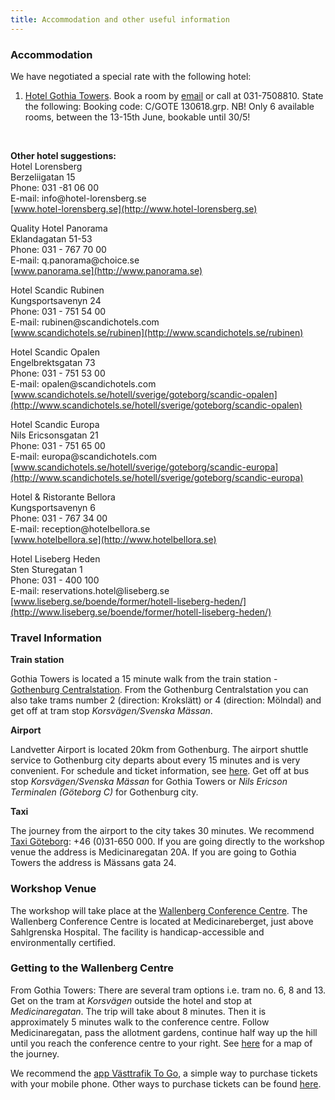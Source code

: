 ```yaml
---
title: Accommodation and other useful information
---
```


### Accommodation

We have negotiated a special rate with the following hotel:

1.  [Hotel Gothia Towers](http://gothiatowers.com). Book a room by
    [email](http://room@gothiatowers.com) or call at 031-7508810. State
    the following: Booking code: C/GOTE 130618.grp. NB! Only 6 available
    rooms, between the 13-15th June, bookable until 30/5!

 

**Other hotel suggestions:**\
Hotel Lorensberg\
Berzeliigatan 15\
Phone: 031 -81 06 00\
E-mail: info\@hotel-lorensberg.se\
[www.hotel-lorensberg.se](http://www.hotel-lorensberg.se)

Quality Hotel Panorama\
Eklandagatan 51-53\
Phone: 031 - 767 70 00\
E-mail: q.panorama\@choice.se\
[www.panorama.se](http://www.panorama.se)

Hotel Scandic Rubinen\
Kungsportsavenyn 24\
Phone: 031 - 751 54 00\
E-mail: rubinen\@scandichotels.com\
[www.scandichotels.se/rubinen](http://www.scandichotels.se/rubinen)

Hotel Scandic Opalen\
Engelbrektsgatan 73\
Phone: 031 - 751 53 00\
E-mail: opalen\@scandichotels.com\
[www.scandichotels.se/hotell/sverige/goteborg/scandic-opalen](http://www.scandichotels.se/hotell/sverige/goteborg/scandic-opalen)

Hotel Scandic Europa\
Nils Ericsonsgatan 21\
Phone: 031 - 751 65 00\
E-mail: europa\@scandichotels.com\
[www.scandichotels.se/hotell/sverige/goteborg/scandic-europa](http://www.scandichotels.se/hotell/sverige/goteborg/scandic-europa)

Hotel & Ristorante Bellora\
Kungsportsavenyn 6\
Phone: 031 - 767 34 00\
E-mail: reception\@hotelbellora.se\
[www.hotelbellora.se](http://www.hotelbellora.se)

Hotel Liseberg Heden\
Sten Sturegatan 1\
Phone: 031 - 400 100\
E-mail: reservations.hotel\@liseberg.se\
[www.liseberg.se/boende/former/hotell-liseberg-heden/](http://www.liseberg.se/boende/former/hotell-liseberg-heden/)

### Travel Information

**Train station**

Gothia Towers is located a 15 minute walk from the train station -
[Gothenburg
Centralstation](http://www.goteborg.com/en/gothenburg-centralstation/).
From the Gothenburg Centralstation you can also take trams number 2
(direction: Krokslätt) or 4 (direction: Mölndal) and get off at tram
stop _Korsvägen/Svenska Mässan_.

**Airport**

Landvetter Airport is located 20km from Gothenburg. The airport shuttle
service to Gothenburg city departs about every 15 minutes and is very
convenient. For schedule and ticket information, see
[here](http://www.flygbussarna.se/en/landvetter). Get off at bus stop
_Korsvägen/Svenska Mässan_ for Gothia Towers or _Nils Ericson Terminalen (Göteborg C)_ for Gothenburg city.

**Taxi**

The journey from the airport to the city takes 30 minutes. We recommend
[Taxi Göteborg](http://www.taxigoteborg.se/En/Home): +46 (0)31-650 000.
If you are going directly to the workshop venue the address is
Medicinaregatan 20A. If you are going to Gothia Towers the address is
Mässans gata 24.

### Workshop Venue

The workshop will take place at the [Wallenberg Conference
Centre](http://www.gu.se/english/conferences/conference-packages/wallenberg).
The Wallenberg Conference Centre is located at Medicinareberget, just
above Sahlgrenska Hospital. The facility is handicap-accessible and
environmentally certified.

### Getting to the Wallenberg Centre

From Gothia Towers: There are several tram options i.e. tram no. 6, 8
and 13. Get on the tram at _Korsvägen_ outside the hotel and stop
at _Medicinaregatan_. The trip will take about 8 minutes. Then it
is approximately 5 minutes walk to the conference centre. Follow
Medicinaregatan, pass the allotment gardens, continue half way up the
hill until you reach the conference centre to your right. See
[here](https://www.google.se/maps/dir/Gothia+Towers,+M%C3%A4ssans+gata,+Gothenburg/Medicinaregatan+20A,+Gothenburg/@57.69225,11.9590881,14.25z/data=!4m14!4m13!1m5!1m1!1s0x464ff39d8fa7a2a3:0x6514900d72252d6c!2m2!1d11.9890125!2d57.6973908!1m5!1m1!1s0x464ff313c7cb1c79:0x637c39cc2602d062!2m2!1d11.9603377!2d57.6876647!3e3)
for a map of the journey.

We recommend the [app Västtrafik To Go](https://www.vasttrafik.se/en/tickets/more-about-tickets/vasttrafik-to-go/),
a simple way to purchase tickets with your mobile phone. Other ways to purchase tickets can be found [here](https://www.vasttrafik.se/en/).
